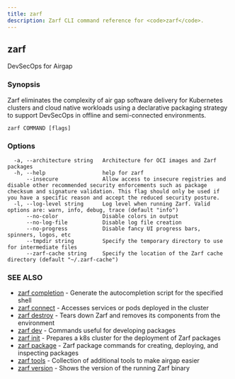 ```yaml
---
title: zarf
description: Zarf CLI command reference for <code>zarf</code>.
---
```


## zarf

DevSecOps for Airgap

### Synopsis

Zarf eliminates the complexity of air gap software delivery for Kubernetes clusters and cloud native workloads
using a declarative packaging strategy to support DevSecOps in offline and semi-connected environments.

```
zarf COMMAND [flags]
```

### Options

```
  -a, --architecture string   Architecture for OCI images and Zarf packages
  -h, --help                  help for zarf
      --insecure              Allow access to insecure registries and disable other recommended security enforcements such as package checksum and signature validation. This flag should only be used if you have a specific reason and accept the reduced security posture.
  -l, --log-level string      Log level when running Zarf. Valid options are: warn, info, debug, trace (default "info")
      --no-color              Disable colors in output
      --no-log-file           Disable log file creation
      --no-progress           Disable fancy UI progress bars, spinners, logos, etc
      --tmpdir string         Specify the temporary directory to use for intermediate files
      --zarf-cache string     Specify the location of the Zarf cache directory (default "~/.zarf-cache")
```

### SEE ALSO

* [zarf completion](/cli/commands/zarf_completion/)	 - Generate the autocompletion script for the specified shell
* [zarf connect](/cli/commands/zarf_connect/)	 - Accesses services or pods deployed in the cluster
* [zarf destroy](/cli/commands/zarf_destroy/)	 - Tears down Zarf and removes its components from the environment
* [zarf dev](/cli/commands/zarf_dev/)	 - Commands useful for developing packages
* [zarf init](/cli/commands/zarf_init/)	 - Prepares a k8s cluster for the deployment of Zarf packages
* [zarf package](/cli/commands/zarf_package/)	 - Zarf package commands for creating, deploying, and inspecting packages
* [zarf tools](/cli/commands/zarf_tools/)	 - Collection of additional tools to make airgap easier
* [zarf version](/cli/commands/zarf_version/)	 - Shows the version of the running Zarf binary

